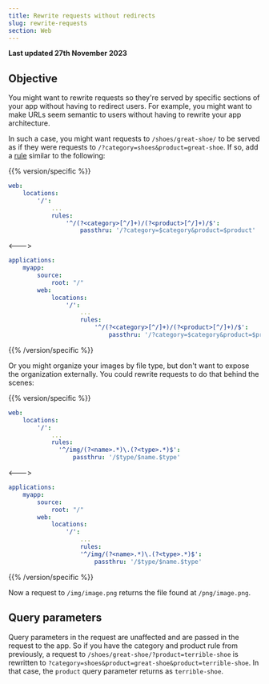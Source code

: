 ```yaml
---
title: Rewrite requests without redirects
slug: rewrite-requests
section: Web
---
```


**Last updated 27th November 2023**



## Objective  

You might want to rewrite requests so they're served by specific sections of your app
without having to redirect users.
For example, you might want to make URLs seem semantic to users without having to rewrite your app architecture.

In such a case, you might want requests to `/shoes/great-shoe/` to be served
as if they were requests to `/?category=shoes&product=great-shoe`.
If so, add a [rule](../app-reference.md#rules) similar to the following:

{{% version/specific %}}
```yaml {configFile="app"}
web:
    locations:
        '/':
            ...
            rules:
                '^/(?<category>[^/]+)/(?<product>[^/]+)/$':
                    passthru: '/?category=$category&product=$product'
```
<--->
```yaml {configFile="app"}
applications:
    myapp:
        source:
            root: "/"
        web:
            locations:
                '/':
                    ...
                    rules:
                        '^/(?<category>[^/]+)/(?<product>[^/]+)/$':
                            passthru: '/?category=$category&product=$product'
```
{{% /version/specific %}}

Or you might organize your images by file type, but don't want to expose the organization externally.
You could rewrite requests to do that behind the scenes:

{{% version/specific %}}
```yaml {configFile="app"}
web:
    locations:
        '/':
            ...
            rules:
              '^/img/(?<name>.*)\.(?<type>.*)$':
                  passthru: '/$type/$name.$type'
```
<--->
```yaml {configFile="app"}
applications:
    myapp:
        source:
            root: "/"
        web:
            locations:
                '/':
                    ...
                    rules:
                    '^/img/(?<name>.*)\.(?<type>.*)$':
                        passthru: '/$type/$name.$type'
```
{{% /version/specific %}}

Now a request to `/img/image.png` returns the file found at `/png/image.png`.

## Query parameters

Query parameters in the request are unaffected and are passed in the request to the app.
So if you have the category and product rule from previously, a request to `/shoes/great-shoe/?product=terrible-shoe`
is rewritten to `?category=shoes&product=great-shoe&product=terrible-shoe`.
In that case, the `product` query parameter returns as `terrible-shoe`.

